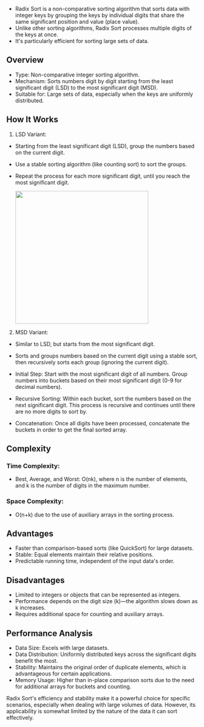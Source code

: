 - Radix Sort is a non-comparative sorting algorithm that sorts data with integer keys by grouping the keys by individual digits that share the same significant position and value (place value). 
- Unlike other sorting algorithms, Radix Sort processes multiple digits of the keys at once. 
- It's particularly efficient for sorting large sets of data. 

## Overview

- Type: Non-comparative integer sorting algorithm.
- Mechanism: Sorts numbers digit by digit starting from the least significant digit (LSD) to the most significant digit (MSD).
- Suitable for: Large sets of data, especially when the keys are uniformly distributed.

## How It Works

1. LSD Variant:
- Starting from the least significant digit (LSD), group the numbers based on the current digit.
- Use a stable sorting algorithm (like counting sort) to sort the groups.
- Repeat the process for each more significant digit, until you reach the most significant digit.

  <img src="![WhatsApp Image 2024-04-03 at 4 35 35 PM](https://github.com/devashree-shukla/DSAlgoExpedition/assets/38584944/0f1413fb-aa57-463c-a472-c57751fe3714)
" width="350">

2. MSD Variant:
- Similar to LSD, but starts from the most significant digit.
- Sorts and groups numbers based on the current digit using a stable sort, then recursively sorts each group (ignoring the current digit).

- Initial Step: Start with the most significant digit of all numbers.
Group numbers into buckets based on their most significant digit (0-9 for decimal numbers).

- Recursive Sorting: Within each bucket, sort the numbers based on the next significant digit. This process is recursive and continues until there are no more digits to sort by.

- Concatenation: Once all digits have been processed, concatenate the buckets in order to get the final sorted array.

## Complexity

### Time Complexity:

- Best, Average, and Worst: O(nk), where n is the number of elements, and k is the number of digits in the maximum number.

### Space Complexity: 

- O(n+k) due to the use of auxiliary arrays in the sorting process.

## Advantages

- Faster than comparison-based sorts (like QuickSort) for large datasets.
- Stable: Equal elements maintain their relative positions.
- Predictable running time, independent of the input data's order.

## Disadvantages

- Limited to integers or objects that can be represented as integers.
- Performance depends on the digit size (k)—the algorithm slows down as k increases.
- Requires additional space for counting and auxiliary arrays.

## Performance Analysis

- Data Size: Excels with large datasets.
- Data Distribution: Uniformly distributed keys across the significant digits benefit the most.
- Stability: Maintains the original order of duplicate elements, which is advantageous for certain applications.
- Memory Usage: Higher than in-place comparison sorts due to the need for additional arrays for buckets and counting.

Radix Sort's efficiency and stability make it a powerful choice for specific scenarios, especially when dealing with large volumes of data. However, its applicability is somewhat limited by the nature of the data it can sort effectively.
